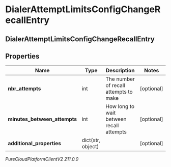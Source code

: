 # DialerAttemptLimitsConfigChangeRecallEntry

## DialerAttemptLimitsConfigChangeRecallEntry

## Properties

|Name | Type | Description | Notes|
|------------ | ------------- | ------------- | -------------|
| **nbr_attempts** | int | The number of recall attempts to make | [optional] |
| **minutes_between_attempts** | int | How long to wait between recall attempts | [optional] |
| **additional_properties** | dict(str, object) |  | [optional] |



_PureCloudPlatformClientV2 211.0.0_
